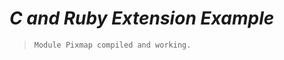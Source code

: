 
***C and Ruby Extension Example***
===========================


> `Module Pixmap compiled and working.`
